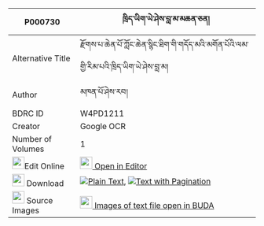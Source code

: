 |P000730|ཁྲིད་ཡིག་ཡེ་ཤེས་བླ་མ་མཆན་ཅན། 
| --- | --- 
|Alternative Title |རྫོགས་པ་ཆེན་པོ་ཀློང་ཆེན་སྙིང་ཐིག་གི་གདོད་མའི་མགོན་པོའི་ལམ་གྱི་རིམ་པའི་ཁྲིད་ཡིག་ཡེ་ཤེས་བླ་མ།
|Author| མཁན་པོ་ཤེས་རབ།
|BDRC ID | W4PD1211
|Creator | Google OCR
|Number of Volumes| 1
|<img width="25" src="https://img.icons8.com/color/25/000000/edit-property.png">Edit Online| [<img width="25" src="https://avatars.githubusercontent.com/u/45091458?s=200&v=4"> Open in Editor](http://editor.openpecha.org/P000730)
|<img width="25" src="https://img.icons8.com/fluent/48/000000/download-2.png"/>  Download | [![](https://img.icons8.com/color/20/000000/txt.png)Plain Text](https://github.com/Openpecha/P000730/releases/download/v1/triyik_yeshe_lama_chen_chen_plain_P000730.zip), [![](https://img.icons8.com/color/20/000000/txt.png)Text with Pagination](https://github.com/Openpecha/P000730/releases/download/v1/triyik_yeshe_lama_chen_chen_pages_P000730.zip)
|<img width="25" src="https://img.icons8.com/plasticine/100/000000/pictures-folder.png"/>  Source Images | [<img width="25" src="https://library.bdrc.io/icons/BUDA-small.svg"> Images of text file open in BUDA](https://library.bdrc.io/show/bdr:W4PD1211)